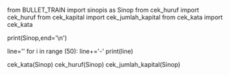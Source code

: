 from BULLET_TRAIN import sinopis as Sinop
from cek_huruf import cek_huruf
from cek_kapital import cek_jumlah_kapital
from cek_kata import cek_kata

print(Sinop,end='\n')

line=''
for i in range (50):
    line+='-'
print(line)
    

cek_kata(Sinop)
cek_huruf(Sinop)
cek_jumlah_kapital(Sinop)
